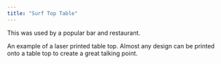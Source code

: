 ```yaml
---
title: "Surf Top Table"
---
```

This was used by a popular bar and restaurant.
<!--more-->
An example of a laser printed table top.  Almost any design can be printed onto
a table top to create a great talking point.